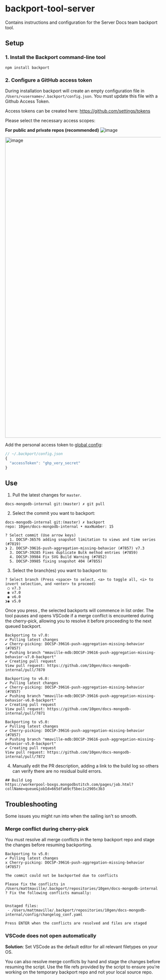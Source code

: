 # backport-tool-server

Contains instructions and configuration for the Server Docs team backport tool.

## Setup

### 1. Install the Backport command-line tool

```
npm install backport
```

### 2. Configure a GitHub access token

During installation backport will create an empty configuration file in `/Users/<username>/.backport/config.json`. You must update this file with a Github Access Token.

Access tokens can be created here: https://github.com/settings/tokens

Please select the necessary access scopes:

**For public and private repos (recommended)**
![image](https://user-images.githubusercontent.com/209966/67081197-fe93d380-f196-11e9-8891-c6ba8c4686a4.png)

<img width="971" alt="image" src="https://user-images.githubusercontent.com/7416358/226398066-54cd918e-7d5a-420b-9f84-bb34f9f43dd6.png">

Add the personal access token to [global config](https://github.com/sorenlouv/backport/blob/main/docs/config-file-options.md#global-config-backportconfigjson):

```js
// ~/.backport/config.json
{
  "accessToken": "ghp_very_secret"
}
```

## Use

1. Pull the latest changes for `master`.

```
docs-mongodb-internal git:(master) ✗ git pull
```

2. Select the commit you want to backport:

```
docs-mongodb-internal git:(master) ✗ backport
repo: 10gen/docs-mongodb-internal • maxNumber: 15

? Select commit (Use arrow keys)
  1. DOCSP-36576 adding snapshot limitation to views and time series (#7819)
❯ 2. DOCSP-39616-push-aggregation-missing-behavior (#7857) v7.3
  3. DOCSP-39285 Fixes duplicate Bulk method entries (#7859)
  4. DOCSP-39984 Fix SVG Build Warning (#7852)
  5. DOCSP-39985 fixing snapshot 404 (#7855)
```

3. Select the branch(es) you want to backport to:

```
? Select branch (Press <space> to select, <a> to toggle all, <i> to invert selection, and <enter> to proceed)
 ◯ v7.3
 ◉ v7.0
 ◉ v6.0
❯◉ v5.0
```

Once you press <enter>, the selected backports will commence in list order. The tool pauses and opens VSCode if a merge conflict is encountered during the cherry-pick, allowing you to resolve it before proceeding to the next queued backport.

```
Backporting to v7.0:
✔ Pulling latest changes
✔ Cherry-picking: DOCSP-39616-push-aggregation-missing-behavior (#7857)
✔ Pushing branch "mmaville-mdb:DOCSP-39616-push-aggregation-missing-behavior-v7.0-backport"
✔ Creating pull request
View pull request: https://github.com/10gen/docs-mongodb-internal/pull/7870

Backporting to v6.0:
✔ Pulling latest changes
✔ Cherry-picking: DOCSP-39616-push-aggregation-missing-behavior (#7857)
✔ Pushing branch "mmaville-mdb:DOCSP-39616-push-aggregation-missing-behavior-v6.0-backport"
✔ Creating pull request
View pull request: https://github.com/10gen/docs-mongodb-internal/pull/7871

Backporting to v5.0:
✔ Pulling latest changes
✔ Cherry-picking: DOCSP-39616-push-aggregation-missing-behavior (#7857)
✔ Pushing branch "mmaville-mdb:DOCSP-39616-push-aggregation-missing-behavior-v5.0-backport"
✔ Creating pull request
View pull request: https://github.com/10gen/docs-mongodb-internal/pull/7872
```

4. Manually edit the PR description, adding a link to the build log so others can verify there are no residual build errors.

```
## Build Log
https://workerpool-boxgs.mongodbstitch.com/pages/job.html?collName=queue&jobId=665dfa69cf5bec1c2905c3b3
```

## Troubleshooting

Some issues you might run into when the sailing isn't so smooth.

### Merge conflict during cherry-pick

You must resolve all merge conflicts in the temp backport repo and stage the changes before resuming backporting.

```
Backporting to v5.0:
✔ Pulling latest changes
x Cherry-picking: DOCSP-39616-push-aggregation-missing-behavior (#7857)

The commit could not be backported due to conflicts

Please fix the conflicts in /Users/mattmaville/.backport/repositories/10gen/docs-mongodb-internal
? Fix the following conflicts manually:


Unstaged files:
 - /Users/mattmaville/.backport/repositories/10gen/docs-mongodb-internal/config/changelog_conf.yaml

Press ENTER when the conflicts are resolved and files are staged
```

### VSCode does not open automatically

**Solution**: Set VSCode as the default editor for all relevant filetypes on your OS.

You can also resolve merge conflicts by hand and stage the changes before resuming the script. Use the file refs provided by the script to ensure you're working on the temporary backport repo and not your local source repo.
